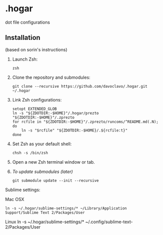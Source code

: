 .hogar
======
dot file configurations

Installation
------------
(based on sorin's instructions)

 1. Launch Zsh:

        zsh

 2. Clone the repository and submodules:

        git clone --recursive https://github.com/davoclavo/.hogar.git ~/.hogar

 3. Link Zsh configurations:

        setopt EXTENDED_GLOB
        ln -s "${ZDOTDIR:-$HOME}"/.hogar/prezto "${ZDOTDIR:-$HOME}"/.zprezto
        for rcfile in "${ZDOTDIR:-$HOME}"/.zprezto/runcoms/^README.md(.N); do
            ln -s "$rcfile" "${ZDOTDIR:-$HOME}/.${rcfile:t}"
        done

 4. Set Zsh as your default shell:

        chsh -s /bin/zsh

 5. Open a new Zsh terminal window or tab.

 6. _To update submodules (later)_

        git submodule update --init --recursive

Sublime settings:

Mac OSX

    ln -s ~/.hogar/sublime-settings/* ~/Library/Application Support/Sublime Text 2/Packages/User
    
Linux
    ln -s ~/.hogar/sublime-settings/* ~/.config/sublime-text-2/Packages/User
